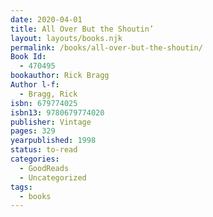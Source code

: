 ```yaml
---
date: 2020-04-01
title: All Over But the Shoutin’
layout: layouts/books.njk
permalink: /books/all-over-but-the-shoutin/
Book Id:
  - 470495
bookauthor: Rick Bragg
Author l-f:
  - Bragg, Rick
isbn: 679774025
isbn13: 9780679774020
publisher: Vintage
pages: 329
yearpublished: 1998
status: to-read
categories:
  - GoodReads
  - Uncategorized
tags:
  - books
---
```

